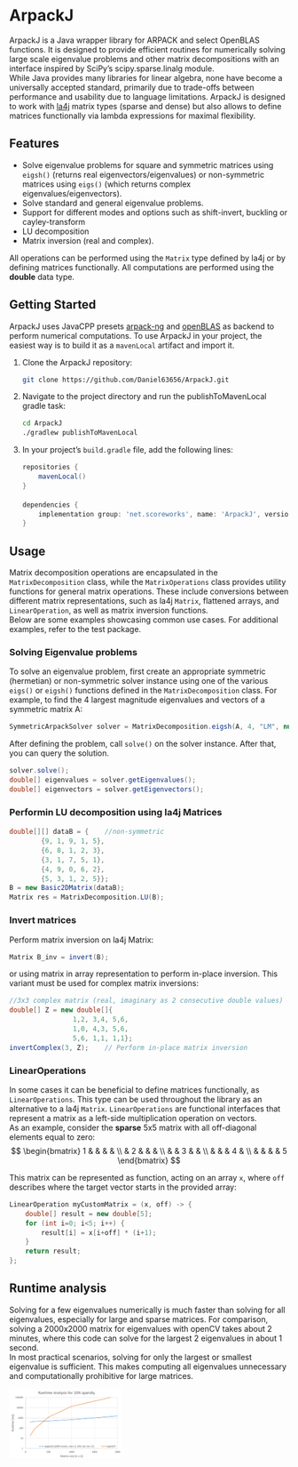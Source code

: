 # ArpackJ

ArpackJ is a Java wrapper library for ARPACK and select OpenBLAS functions. It is
designed to provide efficient routines for numerically solving large scale eigenvalue problems and other matrix decompositions
with an interface inspired by SciPy’s scipy.sparse.linalg module.  
While Java provides many libraries for linear algebra, none have become a universally accepted standard, primarily due to
trade-offs between performance and usability due to language limitations. ArpackJ is designed to work with [la4j](https://github.com/vkostyukov/la4j) matrix
types (sparse and dense) but also allows to define matrices functionally via lambda expressions for maximal flexibility.

## Features

- Solve eigenvalue problems for square and symmetric matrices using `eigsh()` (returns real eigenvectors/eigenvalues)
  or non-symmetric matrices using `eigs()` (which returns complex eigenvalues/eigenvectors).
- Solve standard and general eigenvalue problems.
- Support for different modes and options such as shift-invert, buckling or cayley-transform
- LU decomposition
- Matrix inversion (real and complex).

All operations can be performed using the ``Matrix`` type defined by la4j or by defining matrices functionally.
All computations are performed using the **double** data type.

## Getting Started

ArpackJ uses JavaCPP presets [arpack-ng](https://mvnrepository.com/artifact/org.bytedeco/arpack-ng) and [openBLAS](https://mvnrepository.com/artifact/org.bytedeco/openblas)
as backend to perform numerical computations. To use ArpackJ in your project, the easiest way is to build it as a `mavenLocal`
artifact and import it.

1. Clone the ArpackJ repository:
    ```bash
    git clone https://github.com/Daniel63656/ArpackJ.git
    ```

2. Navigate to the project directory and run the publishToMavenLocal gradle task:
    ```bash
    cd ArpackJ
    ./gradlew publishToMavenLocal
    ```
3. In your project’s `build.gradle` file, add the following lines:
    ```gradle
    repositories {
        mavenLocal()
    }
   
    dependencies {
        implementation group: 'net.scoreworks', name: 'ArpackJ', version: '1.0.0'
    }
    ```

## Usage

Matrix decomposition operations are encapsulated in the ``MatrixDecomposition`` class, while the ``MatrixOperations``
class provides utility functions for general matrix operations. These include conversions between different matrix
representations, such as la4j ``Matrix``, flattened arrays, and ``LinearOperation``, as well as matrix inversion functions.  
Below are some examples showcasing common use cases. For additional examples, refer to the test package.
### Solving Eigenvalue problems

To solve an eigenvalue problem, first create an appropriate symmetric (hermetian) or non-symmetric solver instance using one of the
various ``eigs()`` or ``eigsh()`` functions defined in the `MatrixDecomposition` class. For example, to find the 4 largest
magnitude eigenvalues and vectors of a symmetric matrix A:

```java
SymmetricArpackSolver solver = MatrixDecomposition.eigsh(A, 4, "LM", null, 100, 1e-5);
```

After defining the problem, call ``solve()`` on the solver instance. After that, you can query the solution.

```java
solver.solve();
double[] eigenvalues = solver.getEigenvalues();
double[] eigenvectors = solver.getEigenvectors();
```

### Performin LU decomposition using la4j Matrices

```java
double[][] dataB = {    //non-symmetric
        {9, 1, 9, 1, 5},
        {6, 8, 1, 2, 3},
        {3, 1, 7, 5, 1},
        {4, 9, 0, 6, 2},
        {5, 3, 1, 2, 5}};
B = new Basic2DMatrix(dataB);
Matrix res = MatrixDecomposition.LU(B);
```

### Invert matrices

Perform matrix inversion on la4j Matrix:
```java
Matrix B_inv = invert(B);
```

or using matrix in array representation to perform in-place inversion. This variant must be used for complex
matrix inversions:
```java
//3x3 complex matrix (real, imaginary as 2 consecutive double values)
double[] Z = new double[]{
                1,2, 3,4, 5,6,
                1,0, 4,3, 5,6,
                5,6, 1,1, 1,1};
invertComplex(3, Z);    // Perform in-place matrix inversion
```

### LinearOperations

In some cases it can be beneficial to define matrices functionally, as ``LinearOperations``. This type can be used throughout
the library as an alternative to a la4j ``Matrix``. ``LinearOperations`` are functional interfaces that represent a matrix
as a left-side multiplication operation on vectors.  
As an example, consider the **sparse** 5x5 matrix with all off-diagonal elements equal to zero:
$$
\begin{bmatrix}
1 &  &  &  &  \\
 & 2 &  &  &  \\
 &  & 3 &  &  \\
 &  &  & 4 &  \\
 &  &  &  & 5
\end{bmatrix}
$$

This matrix can be represented as function, acting on an array ``x``, where ``off`` describes where the target vector starts
in the provided array:
```java
LinearOperation myCustomMatrix = (x, off) -> {
    double[] result = new double[5];
    for (int i=0; i<5; i++) {
        result[i] = x[i+off] * (i+1);
    }
    return result;
};
```

## Runtime analysis

Solving for a few eigenvalues numerically is much faster than solving for all eigenvalues, especially for large and sparse matrices.
For comparison, solving a 2000x2000 matrix for eigenvalues with openCV takes about 2 minutes, where this code can solve for
the largest 2 eigenvalues in about 1 second.  
In most practical scenarios, solving for only the largest or smallest eigenvalue is sufficient. This makes computing all eigenvalues
unnecessary and computationally prohibitive for large matrices.


<img src="docs/runtime.png" alt="Runtime analysis" style="width: 40%;"/>

